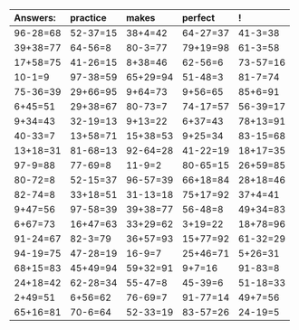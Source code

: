| Answers: | practice | makes | perfect | ! |
| :--- | :--- | :--- | :--- | :--- |
| 96-28=68 | 52-37=15 | 38+4=42 | 64-27=37 | 41-3=38 | 
| 39+38=77 | 64-56=8 | 80-3=77 | 79+19=98 | 61-3=58 | 
| 17+58=75 | 41-26=15 | 8+38=46 | 62-56=6 | 73-57=16 | 
| 10-1=9 | 97-38=59 | 65+29=94 | 51-48=3 | 81-7=74 | 
| 75-36=39 | 29+66=95 | 9+64=73 | 9+56=65 | 85+6=91 | 
| 6+45=51 | 29+38=67 | 80-73=7 | 74-17=57 | 56-39=17 | 
| 9+34=43 | 32-19=13 | 9+13=22 | 6+37=43 | 78+13=91 | 
| 40-33=7 | 13+58=71 | 15+38=53 | 9+25=34 | 83-15=68 | 
| 13+18=31 | 81-68=13 | 92-64=28 | 41-22=19 | 18+17=35 | 
| 97-9=88 | 77-69=8 | 11-9=2 | 80-65=15 | 26+59=85 | 
| 80-72=8 | 52-15=37 | 96-57=39 | 66+18=84 | 28+18=46 | 
| 82-74=8 | 33+18=51 | 31-13=18 | 75+17=92 | 37+4=41 | 
| 9+47=56 | 97-58=39 | 39+38=77 | 56-48=8 | 49+34=83 | 
| 6+67=73 | 16+47=63 | 33+29=62 | 3+19=22 | 18+78=96 | 
| 91-24=67 | 82-3=79 | 36+57=93 | 15+77=92 | 61-32=29 | 
| 94-19=75 | 47-28=19 | 16-9=7 | 25+46=71 | 5+26=31 | 
| 68+15=83 | 45+49=94 | 59+32=91 | 9+7=16 | 91-83=8 | 
| 24+18=42 | 62-28=34 | 55-47=8 | 45-39=6 | 51-18=33 | 
| 2+49=51 | 6+56=62 | 76-69=7 | 91-77=14 | 49+7=56 | 
| 65+16=81 | 70-6=64 | 52-33=19 | 83-57=26 | 24-19=5 | 

